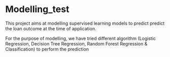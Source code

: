 # Modelling_test

This project aims at modelling supervised learning models to predict predict the loan outcome at the time of
application.

For the purpose of modelling, we have tried different algorithm (Logistic Regression, Decision Tree Regression, Random Forest Regression & Classification) to perform the prediction
